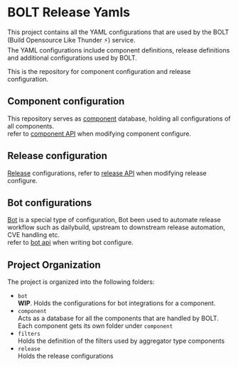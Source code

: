 # BOLT Release Yamls

This project contains all the YAML configurations that are used by the BOLT (Build Opensource Like Thunder ⚡️) service.  
The YAML configurations include component definitions, release definitions and additional configurations used by BOLT.  

This is the repository for component configuration and release configuration.

## Component configuration

This repository serves as [component](component/README.md) database, holding all configurations of all components.  
refer to [component API](https://gitlab.eng.vmware.com/TKG/bolt/bolt-cli/-/blob/main/api/v1alpha2/component.go) when modifying component configure.

## Release configuration

[Release](release/README.md) configurations, refer to [release API](https://gitlab.eng.vmware.com/TKG/bolt/bolt-cli/-/blob/main/api/v1alpha2/release.go) when modifying release configure.

## Bot configurations

[Bot](bot/README.md) is a special type of configuration, Bot been used to
automate release workflow such as dailybuild, upstream to downstream release automation, CVE
handling etc.  
refer to [bot api](https://gitlab.eng.vmware.com/TKG/bolt/bolt-cli/-/blob/main/api/v1alpha2/bot.go) when writing bot configure.

## Project Organization

The project is organized into the following folders:

* `bot`  
  **WIP**. Holds the configurations for bot integrations for a component.
* `component`  
  Acts as a database for all the components that are handled by BOLT. Each component gets its own folder under `component`
* `filters`  
  Holds the definition of the filters used by aggregator type components
* `release`  
  Holds the release configurations